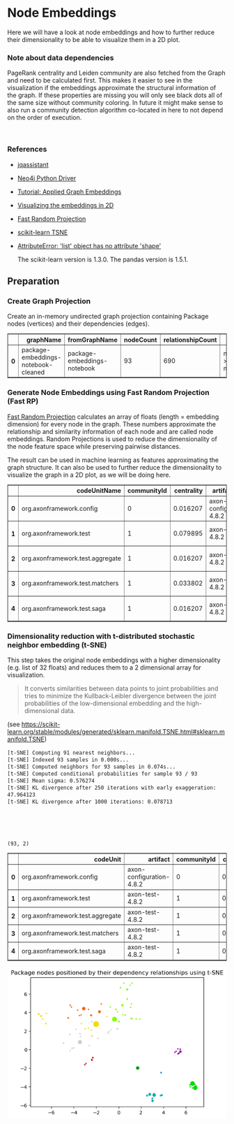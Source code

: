 # Node Embeddings

Here we will have a look at node embeddings and how to further reduce their dimensionality to be able to visualize them in a 2D plot. 

### Note about data dependencies

PageRank centrality and Leiden community are also fetched from the Graph and need to be calculated first.
This makes it easier to see in the visualization if the embeddings approximate the structural information of the graph.
If these properties are missing you will only see black dots all of the same size without community coloring.
In future it might make sense to also run a community detection algorithm co-located in here to not depend on the order of execution.

<br>  

### References
- [jqassistant](https://jqassistant.org)
- [Neo4j Python Driver](https://neo4j.com/docs/api/python-driver/current)
- [Tutorial: Applied Graph Embeddings](https://neo4j.com/developer/graph-data-science/applied-graph-embeddings)
- [Visualizing the embeddings in 2D](https://github.com/openai/openai-cookbook/blob/main/examples/Visualizing_embeddings_in_2D.ipynb)
- [Fast Random Projection](https://neo4j.com/docs/graph-data-science/current/machine-learning/node-embeddings/fastrp)
- [scikit-learn TSNE](https://scikit-learn.org/stable/modules/generated/sklearn.manifold.TSNE.html#sklearn.manifold.TSNE)
- [AttributeError: 'list' object has no attribute 'shape'](https://bobbyhadz.com/blog/python-attributeerror-list-object-has-no-attribute-shape)

    The scikit-learn version is 1.3.0.
    The pandas version is 1.5.1.






## Preparation

### Create Graph Projection

Create an in-memory undirected graph projection containing Package nodes (vertices) and their dependencies (edges).




<div>
<table border="1" class="dataframe">
  <thead>
    <tr style="text-align: right;">
      <th></th>
      <th>graphName</th>
      <th>fromGraphName</th>
      <th>nodeCount</th>
      <th>relationshipCount</th>
      <th>nodeFilter</th>
    </tr>
  </thead>
  <tbody>
    <tr>
      <th>0</th>
      <td>package-embeddings-notebook-cleaned</td>
      <td>package-embeddings-notebook</td>
      <td>93</td>
      <td>690</td>
      <td>n.outgoingDependencies &gt; 0 OR n.incomingDepend...</td>
    </tr>
  </tbody>
</table>
</div>



### Generate Node Embeddings using Fast Random Projection (Fast RP)

[Fast Random Projection](https://neo4j.com/docs/graph-data-science/current/machine-learning/node-embeddings/fastrp) calculates an array of floats (length = embedding dimension) for every node in the graph. These numbers approximate the relationship and similarity information of each node and are called node embeddings. Random Projections is used to reduce the dimensionality of the node feature space while preserving pairwise distances.

The result can be used in machine learning as features approximating the graph structure. It can also be used to further reduce the dimensionality to visualize the graph in a 2D plot, as we will be doing here.




<div>
<table border="1" class="dataframe">
  <thead>
    <tr style="text-align: right;">
      <th></th>
      <th>codeUnitName</th>
      <th>communityId</th>
      <th>centrality</th>
      <th>artifactName</th>
      <th>embedding</th>
    </tr>
  </thead>
  <tbody>
    <tr>
      <th>0</th>
      <td>org.axonframework.config</td>
      <td>0</td>
      <td>0.016207</td>
      <td>axon-configuration-4.8.2</td>
      <td>[0.0, 0.0, 0.0, 0.0, 0.0, 0.0, 0.0, 0.0, 0.0, ...</td>
    </tr>
    <tr>
      <th>1</th>
      <td>org.axonframework.test</td>
      <td>1</td>
      <td>0.079895</td>
      <td>axon-test-4.8.2</td>
      <td>[0.4215017557144165, 0.0, -0.0395406149327755,...</td>
    </tr>
    <tr>
      <th>2</th>
      <td>org.axonframework.test.aggregate</td>
      <td>1</td>
      <td>0.016207</td>
      <td>axon-test-4.8.2</td>
      <td>[0.35945767164230347, 0.0, -0.0378385707736015...</td>
    </tr>
    <tr>
      <th>3</th>
      <td>org.axonframework.test.matchers</td>
      <td>1</td>
      <td>0.033802</td>
      <td>axon-test-4.8.2</td>
      <td>[0.3972375988960266, 0.0, -0.04183170199394226...</td>
    </tr>
    <tr>
      <th>4</th>
      <td>org.axonframework.test.saga</td>
      <td>1</td>
      <td>0.016207</td>
      <td>axon-test-4.8.2</td>
      <td>[0.37699025869369507, 0.0, -0.0474974364042282...</td>
    </tr>
  </tbody>
</table>
</div>



### Dimensionality reduction with t-distributed stochastic neighbor embedding (t-SNE)

This step takes the original node embeddings with a higher dimensionality (e.g. list of 32 floats) and
reduces them to a 2 dimensional array for visualization. 

> It converts similarities between data points to joint probabilities and tries to minimize the Kullback-Leibler divergence between the joint probabilities of the low-dimensional embedding and the high-dimensional data.

(see https://scikit-learn.org/stable/modules/generated/sklearn.manifold.TSNE.html#sklearn.manifold.TSNE)

    [t-SNE] Computing 91 nearest neighbors...
    [t-SNE] Indexed 93 samples in 0.000s...
    [t-SNE] Computed neighbors for 93 samples in 0.074s...
    [t-SNE] Computed conditional probabilities for sample 93 / 93
    [t-SNE] Mean sigma: 0.576274
    [t-SNE] KL divergence after 250 iterations with early exaggeration: 47.964123
    [t-SNE] KL divergence after 1000 iterations: 0.078713





    (93, 2)






<div>
<table border="1" class="dataframe">
  <thead>
    <tr style="text-align: right;">
      <th></th>
      <th>codeUnit</th>
      <th>artifact</th>
      <th>communityId</th>
      <th>centrality</th>
      <th>x</th>
      <th>y</th>
    </tr>
  </thead>
  <tbody>
    <tr>
      <th>0</th>
      <td>org.axonframework.config</td>
      <td>axon-configuration-4.8.2</td>
      <td>0</td>
      <td>0.016207</td>
      <td>3.792451</td>
      <td>-2.490848</td>
    </tr>
    <tr>
      <th>1</th>
      <td>org.axonframework.test</td>
      <td>axon-test-4.8.2</td>
      <td>1</td>
      <td>0.079895</td>
      <td>5.515524</td>
      <td>-0.222253</td>
    </tr>
    <tr>
      <th>2</th>
      <td>org.axonframework.test.aggregate</td>
      <td>axon-test-4.8.2</td>
      <td>1</td>
      <td>0.016207</td>
      <td>5.300771</td>
      <td>-0.469155</td>
    </tr>
    <tr>
      <th>3</th>
      <td>org.axonframework.test.matchers</td>
      <td>axon-test-4.8.2</td>
      <td>1</td>
      <td>0.033802</td>
      <td>5.362004</td>
      <td>-0.407761</td>
    </tr>
    <tr>
      <th>4</th>
      <td>org.axonframework.test.saga</td>
      <td>axon-test-4.8.2</td>
      <td>1</td>
      <td>0.016207</td>
      <td>5.135338</td>
      <td>-0.181960</td>
    </tr>
  </tbody>
</table>
</div>




    
![png](NodeEmbeddings_files/NodeEmbeddings_18_0.png)
    

